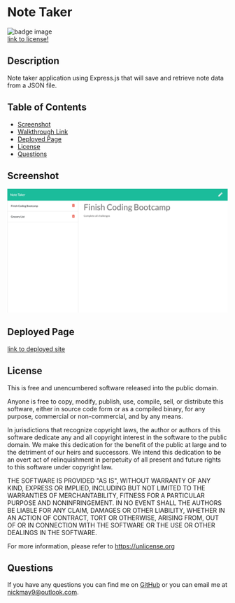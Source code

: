 # Note Taker  
![badge image](https://img.shields.io/badge/license-unlicense-blue)  
[link to license!](https://unlicense.org/) 

## Description
Note taker application using Express.js that will save and retrieve note data from a JSON file.

## Table of Contents
* [Screenshot](#screenshot)
* [Walkthrough Link](#walkthroughLink)
* [Deployed Page](#deployedpage)
* [License](#license)
* [Questions](#questions)

## Screenshot
![screenshot](note-taker-screenshot.png)

## Deployed Page
[link to deployed site](https://vast-river-51940.herokuapp.com/)

## License 
This is free and unencumbered software released into the public domain.

Anyone is free to copy, modify, publish, use, compile, sell, or
distribute this software, either in source code form or as a compiled
binary, for any purpose, commercial or non-commercial, and by any
means.

In jurisdictions that recognize copyright laws, the author or authors
of this software dedicate any and all copyright interest in the
software to the public domain. We make this dedication for the benefit
of the public at large and to the detriment of our heirs and
successors. We intend this dedication to be an overt act of
relinquishment in perpetuity of all present and future rights to this
software under copyright law.

THE SOFTWARE IS PROVIDED "AS IS", WITHOUT WARRANTY OF ANY KIND,
EXPRESS OR IMPLIED, INCLUDING BUT NOT LIMITED TO THE WARRANTIES OF
MERCHANTABILITY, FITNESS FOR A PARTICULAR PURPOSE AND NONINFRINGEMENT.
IN NO EVENT SHALL THE AUTHORS BE LIABLE FOR ANY CLAIM, DAMAGES OR
OTHER LIABILITY, WHETHER IN AN ACTION OF CONTRACT, TORT OR OTHERWISE,
ARISING FROM, OUT OF OR IN CONNECTION WITH THE SOFTWARE OR THE USE OR
OTHER DEALINGS IN THE SOFTWARE.

For more information, please refer to <https://unlicense.org>

## Questions
If you have any questions you can find me on [GitHub](https://github.com/nickmay9) or you can email me at nickmay9@outlook.com.
